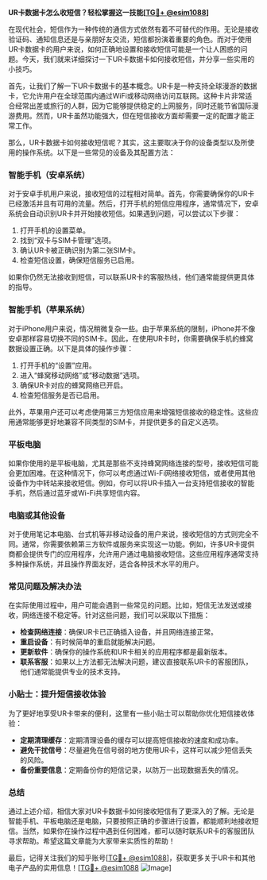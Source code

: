 **UR卡数据卡怎么收短信？轻松掌握这一技能[[TG💪+ @esim1088](https://t.me/s/esim1088)]**

在现代社会，短信作为一种传统的通信方式依然有着不可替代的作用。无论是接收验证码、通知信息还是与亲朋好友交流，短信都扮演着重要的角色。而对于使用UR卡数据卡的用户来说，如何正确地设置和接收短信可能是一个让人困惑的问题。今天，我们就来详细探讨一下UR卡数据卡如何接收短信，并分享一些实用的小技巧。

首先，让我们了解一下UR卡数据卡的基本概念。UR卡是一种支持全球漫游的数据卡，它允许用户在全球范围内通过WiFi或移动网络访问互联网。这种卡片非常适合经常出差或旅行的人群，因为它能够提供稳定的上网服务，同时还能节省国际漫游费用。然而，UR卡虽然功能强大，但在短信接收方面却需要一定的配置才能正常工作。

那么，UR卡数据卡如何接收短信呢？其实，这主要取决于你的设备类型以及所使用的操作系统。以下是一些常见的设备及其配置方法：

### **智能手机（安卓系统）**

对于安卓手机用户来说，接收短信的过程相对简单。首先，你需要确保你的UR卡已经激活并且有可用的流量。然后，打开手机的短信应用程序，通常情况下，安卓系统会自动识别UR卡并开始接收短信。如果遇到问题，可以尝试以下步骤：

1. 打开手机的设置菜单。
2. 找到“双卡与SIM卡管理”选项。
3. 确认UR卡被正确识别为第二张SIM卡。
4. 检查短信设置，确保短信服务已启用。

如果你仍然无法接收到短信，可以联系UR卡的客服热线，他们通常能提供更具体的指导。

### **智能手机（苹果系统）**

对于iPhone用户来说，情况稍微复杂一些。由于苹果系统的限制，iPhone并不像安卓那样容易切换不同的SIM卡。因此，在使用UR卡时，你需要确保手机的蜂窝数据设置正确。以下是具体的操作步骤：

1. 打开手机的“设置”应用。
2. 进入“蜂窝移动网络”或“移动数据”选项。
3. 确保UR卡对应的蜂窝网络已开启。
4. 检查短信服务是否已启用。

此外，苹果用户还可以考虑使用第三方短信应用来增强短信接收的稳定性。这些应用通常能够更好地兼容不同类型的SIM卡，并提供更多的自定义选项。

### **平板电脑**

如果你使用的是平板电脑，尤其是那些不支持蜂窝网络连接的型号，接收短信可能会更加困难。在这种情况下，你可以考虑通过Wi-Fi网络接收短信，或者使用其他设备作为中转站来接收短信。例如，你可以将UR卡插入一台支持短信接收的智能手机，然后通过蓝牙或Wi-Fi共享短信内容。

### **电脑或其他设备**

对于使用笔记本电脑、台式机等非移动设备的用户来说，接收短信的方式则完全不同。通常，你需要依赖第三方软件或服务来实现这一功能。例如，许多UR卡提供商都会提供专门的应用程序，允许用户通过电脑接收短信。这些应用程序通常支持多种操作系统，并且操作界面友好，适合各种技术水平的用户。

### **常见问题及解决办法**

在实际使用过程中，用户可能会遇到一些常见的问题。比如，短信无法发送或接收，网络连接不稳定等。针对这些问题，我们可以采取以下措施：

- **检查网络连接**：确保UR卡已正确插入设备，并且网络连接正常。
- **重启设备**：有时候简单的重启就能解决问题。
- **更新软件**：确保你的操作系统和UR卡相关的应用程序都是最新版本。
- **联系客服**：如果以上方法都无法解决问题，建议直接联系UR卡的客服团队，他们通常能提供专业的技术支持。

### **小贴士：提升短信接收体验**

为了更好地享受UR卡带来的便利，这里有一些小贴士可以帮助你优化短信接收体验：

- **定期清理缓存**：定期清理设备的缓存可以提高短信接收的速度和成功率。
- **避免干扰信号**：尽量避免在信号弱的地方使用UR卡，这样可以减少短信丢失的风险。
- **备份重要信息**：定期备份你的短信记录，以防万一出现数据丢失的情况。

### **总结**

通过上述介绍，相信大家对UR卡数据卡如何接收短信有了更深入的了解。无论是智能手机、平板电脑还是电脑，只要按照正确的步骤进行设置，都能顺利地接收短信。当然，如果你在操作过程中遇到任何困难，都可以随时联系UR卡的客服团队寻求帮助。希望这篇文章能为大家带来实质性的帮助！

最后，记得关注我们的知乎账号[[TG💪+ @esim1088](https://t.me/s/esim1088)]，获取更多关于UR卡和其他电子产品的实用信息！[[TG💪+ @esim1088](https://t.me/s/esim1088) ![Image](https://i.postimg.cc/4NQfJmqS/Snipaste-2025-05-13-00-14-12.png)]